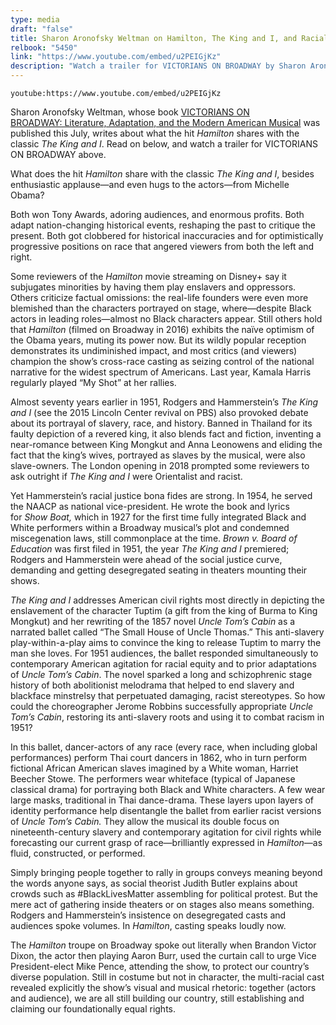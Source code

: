 ```yaml
---
type: media
draft: "false"
title: Sharon Aronofsky Weltman on Hamilton, The King and I, and Racial Justice
relbook: "5450"
link: "https://www.youtube.com/embed/u2PEIGjKz"
description: "Watch a trailer for VICTORIANS ON BROADWAY by Sharon Aronofsky Weltman"
---
```

`youtube:https://www.youtube.com/embed/u2PEIGjKz`

Sharon Aronofsky Weltman, whose book [VICTORIANS ON BROADWAY: Literature, Adaptation, and the Modern American Musical](https://www.upress.virginia.edu/title/5450) was published this July, writes about what the hit *Hamilton* shares with the classic *The King and I*. Read on below, and watch a trailer for VICTORIANS ON BROADWAY above. 

What does the hit *Hamilton* share with the classic *The King and I*, besides enthusiastic applause—and even hugs to the actors—from Michelle Obama?

Both won Tony Awards, adoring audiences, and enormous profits. Both adapt nation-changing historical events, reshaping the past to critique the present. Both got clobbered for historical inaccuracies and for optimistically progressive positions on race that angered viewers from both the left and right.

Some reviewers of the *Hamilton* movie streaming on Disney+ say it subjugates minorities by having them play enslavers and oppressors. Others criticize factual omissions: the real-life founders were even more blemished than the characters portrayed on stage, where—despite Black actors in leading roles—almost no Black characters appear. Still others hold that *Hamilton* (filmed on Broadway in 2016) exhibits the naïve optimism of the Obama years, muting its power now. But its wildly popular reception demonstrates its undiminished impact, and most critics (and viewers) champion the show’s cross-race casting as seizing control of the national narrative for the widest spectrum of Americans. Last year, Kamala Harris regularly played “My Shot” at her rallies.

Almost seventy years earlier in 1951, Rodgers and Hammerstein’s *The King and I* (see the 2015 Lincoln Center revival on PBS) also provoked debate about its portrayal of slavery, race, and history. Banned in Thailand for its faulty depiction of a revered king, it also blends fact and fiction, inventing a near-romance between King Mongkut and Anna Leonowens and eliding the fact that the king’s wives, portrayed as slaves by the musical, were also slave-owners. The London opening in 2018 prompted some reviewers to ask outright if *The King and I* were Orientalist and racist.

Yet Hammerstein’s racial justice bona fides are strong. In 1954, he served the NAACP as national vice-president. He wrote the book and lyrics for *Show Boat,* which in 1927 for the first time fully integrated Black and White performers within a Broadway musical’s plot and condemned miscegenation laws, still commonplace at the time. *Brown v. Board of Education* was first filed in 1951, the year *The King and I* premiered; Rodgers and Hammerstein were ahead of the social justice curve, demanding and getting desegregated seating in theaters mounting their shows.

*The King and I* addresses American civil rights most directly in depicting the enslavement of the character Tuptim (a gift from the king of Burma to King Mongkut) and her rewriting of the 1857 novel *Uncle Tom’s Cabin* as a narrated ballet called “The Small House of Uncle Thomas.” This anti-slavery play-within-a-play aims to convince the king to release Tuptim to marry the man she loves. For 1951 audiences, the ballet responded simultaneously to contemporary American agitation for racial equity and to prior adaptations of *Uncle Tom’s Cabin*. The novel sparked a long and schizophrenic stage history of both abolitionist melodrama that helped to end slavery and blackface minstrelsy that perpetuated damaging, racist stereotypes. So how could the choreographer Jerome Robbins successfully appropriate *Uncle Tom’s Cabin*, restoring its anti-slavery roots and using it to combat racism in 1951?

In this ballet, dancer-actors of any race (every race, when including global performances) perform Thai court dancers in 1862, who in turn perform fictional African American slaves imagined by a White woman, Harriet Beecher Stowe. The performers wear whiteface (typical of Japanese classical drama) for portraying both Black and White characters. A few wear large masks, traditional in Thai dance-drama. These layers upon layers of identity performance help disentangle the ballet from earlier racist versions of *Uncle Tom’s Cabin.* They allow the musical its double focus on nineteenth-century slavery and contemporary agitation for civil rights while forecasting our current grasp of race—brilliantly expressed in *Hamilton*—as fluid, constructed, or performed.

Simply bringing people together to rally in groups conveys meaning beyond the words anyone says, as social theorist Judith Butler explains about crowds such as #BlackLivesMatter assembling for political protest. But the mere act of gathering inside theaters or on stages also means something. Rodgers and Hammerstein’s insistence on desegregated casts and audiences spoke volumes. In *Hamilton*, casting speaks loudly now.

The *Hamilton* troupe on Broadway spoke out literally when Brandon Victor Dixon, the actor then playing Aaron Burr, used the curtain call to urge Vice President-elect Mike Pence, attending the show, to protect our country’s diverse population. Still in costume but not in character, the multi-racial cast revealed explicitly the show’s visual and musical rhetoric: together (actors and audience), we are all still building our country, still establishing and claiming our foundationally equal rights.